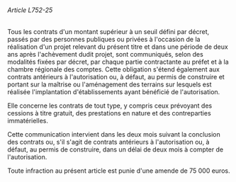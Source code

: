 ###### Article L752-25

Tous les contrats d'un montant supérieur à un seuil défini par décret, passés par des personnes publiques ou privées à l'occasion de la réalisation d'un projet relevant du présent titre et dans une période de deux ans après l'achèvement dudit projet, sont communiqués, selon des modalités fixées par décret, par chaque partie contractante au préfet et à la chambre régionale des comptes. Cette obligation s'étend également aux contrats antérieurs à l'autorisation ou, à défaut, au permis de construire et portant sur la maîtrise ou l'aménagement des terrains sur lesquels est réalisée l'implantation d'établissements ayant bénéficié de l'autorisation.

Elle concerne les contrats de tout type, y compris ceux prévoyant des cessions à titre gratuit, des prestations en nature et des contreparties immatérielles.

Cette communication intervient dans les deux mois suivant la conclusion des contrats ou, s'il s'agit de contrats antérieurs à l'autorisation ou, à défaut, au permis de construire, dans un délai de deux mois à compter de l'autorisation.

Toute infraction au présent article est punie d'une amende de 75 000 euros.

